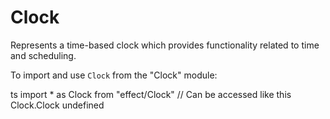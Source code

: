 # Clock

Represents a time-based clock which provides functionality related to time
and scheduling.

To import and use `Clock` from the "Clock" module:

ts
import \* as Clock from "effect/Clock"
// Can be accessed like this
Clock.Clock
undefined

